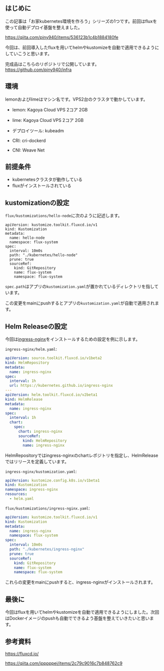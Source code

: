 ## はじめに
この記事は「お家kubernetes環境を作ろう」シリーズの1つです。前回はfluxを使って自動デプロイ基盤を整えました。

https://qiita.com/piny940/items/536123b1c4b1884180fe

今回は、前回導入したfluxを用いてhelmやkustomizeを自動で適用できるようにしていこうと思います。

完成品はこちらのリポジトリで公開しています。
https://github.com/piny940/infra

## 環境
lemonおよびlimeはマシン名です。VPS2台のクラスタで動かしています。
- lemon: Kagoya Cloud VPS 2コア 2GB
- lime: Kagoya Cloud VPS 2コア 2GB

- デプロイツール: kubeadm
- CRI: cri-dockerd
- CNI: Weave Net

## 前提条件
- kubernetesクラスタが動作している
- fluxがインストールされている

## kustomizationの設定
`flux/kustomizations/hello-node`に次のように記述します。
```flux/kustomizations/hello-node
apiVersion: kustomize.toolkit.fluxcd.io/v1
kind: Kustomization
metadata:
  name: hello-node
  namespace: flux-system
spec:
  interval: 10m0s
  path: "./kubernetes/hello-node"
  prune: true
  sourceRef:
    kind: GitRepository
    name: flux-system
    namespace: flux-system
```
`spec.path`はアプリの`kustomization.yaml`が置かれているディレクトリを指しています。

この変更をmainにpushするとアプリの`kustomization.yaml`が自動で適用されます。

## Helm Releaseの設定
今回は[ingress-nginx](https://github.com/kubernetes/ingress-nginx)をインストールするための設定を例に示します。

`ingress-nginx/helm.yaml`:
```yaml
apiVersion: source.toolkit.fluxcd.io/v1beta2
kind: HelmRepository
metadata:
  name: ingress-nginx
spec:
  interval: 1h
  url: https://kubernetes.github.io/ingress-nginx
---
apiVersion: helm.toolkit.fluxcd.io/v2beta1
kind: HelmRelease
metadata:
  name: ingress-nginx
spec:
  interval: 1h
  chart:
    spec:
      chart: ingress-nginx
      sourceRef:
        kind: HelmRepository
        name: ingress-nginx
```

HelmRepositoryではingress-nginxのchartレポジトリを指定し、HelmReleaseではリリースを定義しています。

`ingress-nginx/kustomization.yaml`:
```yaml
apiVersion: kustomize.config.k8s.io/v1beta1
kind: Kustomization
namespace: ingress-nginx
resources:
  - helm.yaml
```

`flux/kustomizations/ingress-nginx.yaml`:
```yaml
apiVersion: kustomize.toolkit.fluxcd.io/v1
kind: Kustomization
metadata:
  name: ingress-nginx
  namespace: flux-system
spec:
  interval: 10m0s
  path: "./kubernetes/ingress-nginx"
  prune: true
  sourceRef:
    kind: GitRepository
    name: flux-system
    namespace: flux-system
```

これらの変更をmainにpushすると、ingress-nginxがインストールされます。

## 最後に
今回はfluxを用いてhelmやkustomizeを自動で適用できるようにしました。次回はDockerイメージのpushも自動でできるよう基盤を整えていきたいと思います。

## 参考資料

https://fluxcd.io/

https://qiita.com/ipppppei/items/2c79c9016c7b848762c9
